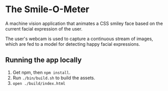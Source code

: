 # The Smile-O-Meter
A machine vision application that animates a CSS smiley face based on the
current facial expression of the user.

The user's webcam is used to capture a continuous stream of images, which are
fed to a model for detecting happy facial expressions.

## Running the app locally
1. Get npm, then `npm install`.
2. Run `./bin/build.sh` to build the assets.
3. `open ./build/index.html`
